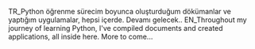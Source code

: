 TR_Python öğrenme sürecim boyunca oluşturduğum dökümanlar ve yaptığım uygulamalar, hepsi içerde. Devamı gelecek..
EN_Throughout my journey of learning Python, I've compiled documents and created applications, all inside here. More to come...
